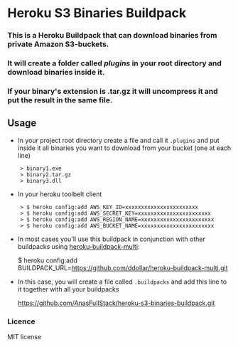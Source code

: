# Heroku S3 Binaries Buildpack

### This is a Heroku Buildpack that can download binaries from private Amazon S3-buckets.
### It will create a folder called *plugins* in your root directory and download binaries inside it.
### If your binary's extension is .tar.gz it will uncompress it and put the result in the same file.


## Usage
  - In your project root directory create a file and call it `.plugins` and put inside it all binaries you want to download from your bucket (one at each line)
  
```shell
    > binary1.exe
    > binary2.tar.gz
    > binary3.dll
```
  
  - In your heroku toolbelt client 

```shell
    > $ heroku config:add AWS_KEY_ID=xxxxxxxxxxxxxxxxxxxxxxx
    > $ heroku config:add AWS_SECRET_KEY=xxxxxxxxxxxxxxxxxxxxxxx
    > $ heroku config:add AWS_REGION_NAME=xxxxxxxxxxxxxxxxxxxxxxx
    > $ heroku config:add AWS_BUCKET_NAME=xxxxxxxxxxxxxxxxxxxxxxx
```

  - In most cases you'll use this buildpack in conjunction with other buildpacks using [heroku-buildpack-multi](https://github.com/ddollar/heroku-buildpack-multi):
  

    $ heroku config:add BUILDPACK_URL=https://github.com/ddollar/heroku-buildpack-multi.git
    

  - In this case, you will create a file called `.buildpacks` and add this line to it together with all your buildpacks
  

    https://github.com/AnasFullStack/heroku-s3-binaries-buildpack.git

### Licence

MIT license

